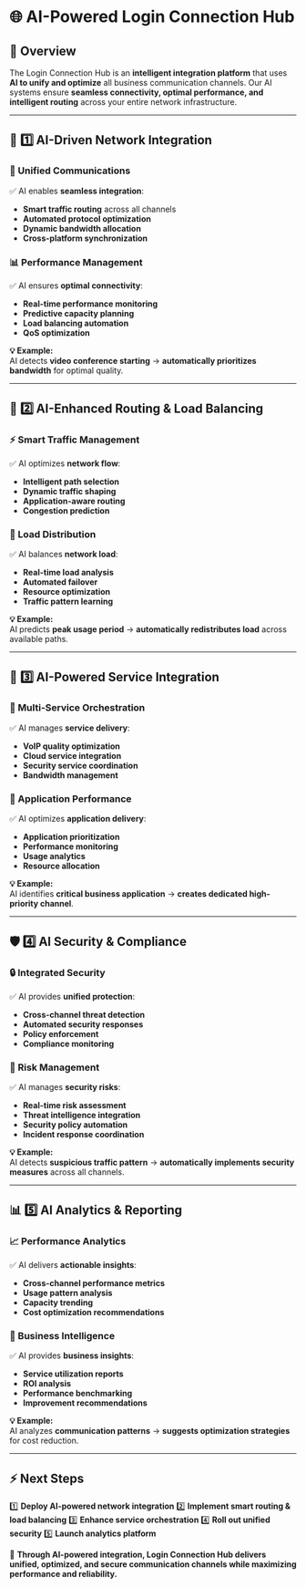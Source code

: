 # 🌐 AI-Powered Login Connection Hub

## 📌 Overview
The Login Connection Hub is an **intelligent integration platform** that uses **AI to unify and optimize** all business communication channels. Our AI systems ensure **seamless connectivity, optimal performance, and intelligent routing** across your entire network infrastructure.

---

## 🔄 1️⃣ AI-Driven Network Integration
### **🎯 Unified Communications**
✅ AI enables **seamless integration**:
- **Smart traffic routing** across all channels
- **Automated protocol optimization**
- **Dynamic bandwidth allocation**
- **Cross-platform synchronization**

### **📊 Performance Management**
✅ AI ensures **optimal connectivity**:
- **Real-time performance monitoring**
- **Predictive capacity planning**
- **Load balancing automation**
- **QoS optimization**

**💡 Example:**  
AI detects **video conference starting** → **automatically prioritizes bandwidth** for optimal quality.

---

## 🚀 2️⃣ AI-Enhanced Routing & Load Balancing
### **⚡ Smart Traffic Management**
✅ AI optimizes **network flow**:
- **Intelligent path selection**
- **Dynamic traffic shaping**
- **Application-aware routing**
- **Congestion prediction**

### **🔄 Load Distribution**
✅ AI balances **network load**:
- **Real-time load analysis**
- **Automated failover**
- **Resource optimization**
- **Traffic pattern learning**

**💡 Example:**  
AI predicts **peak usage period** → **automatically redistributes load** across available paths.

---

## 🔌 3️⃣ AI-Powered Service Integration
### **🎯 Multi-Service Orchestration**
✅ AI manages **service delivery**:
- **VoIP quality optimization**
- **Cloud service integration**
- **Security service coordination**
- **Bandwidth management**

### **📱 Application Performance**
✅ AI optimizes **application delivery**:
- **Application prioritization**
- **Performance monitoring**
- **Usage analytics**
- **Resource allocation**

**💡 Example:**  
AI identifies **critical business application** → **creates dedicated high-priority channel**.

---

## 🛡️ 4️⃣ AI Security & Compliance
### **🔒 Integrated Security**
✅ AI provides **unified protection**:
- **Cross-channel threat detection**
- **Automated security responses**
- **Policy enforcement**
- **Compliance monitoring**

### **🎯 Risk Management**
✅ AI manages **security risks**:
- **Real-time risk assessment**
- **Threat intelligence integration**
- **Security policy automation**
- **Incident response coordination**

**💡 Example:**  
AI detects **suspicious traffic pattern** → **automatically implements security measures** across all channels.

---

## 📊 5️⃣ AI Analytics & Reporting
### **📈 Performance Analytics**
✅ AI delivers **actionable insights**:
- **Cross-channel performance metrics**
- **Usage pattern analysis**
- **Capacity trending**
- **Cost optimization recommendations**

### **🎯 Business Intelligence**
✅ AI provides **business insights**:
- **Service utilization reports**
- **ROI analysis**
- **Performance benchmarking**
- **Improvement recommendations**

**💡 Example:**  
AI analyzes **communication patterns** → **suggests optimization strategies** for cost reduction.

---

## ⚡ Next Steps
1️⃣ **Deploy AI-powered network integration**
2️⃣ **Implement smart routing & load balancing**
3️⃣ **Enhance service orchestration**
4️⃣ **Roll out unified security**
5️⃣ **Launch analytics platform**

🚀 **Through AI-powered integration, Login Connection Hub delivers unified, optimized, and secure communication channels while maximizing performance and reliability.** 
